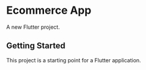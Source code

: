 # Ecommerce App

A new Flutter project.

## Getting Started

This project is a starting point for a Flutter application.

